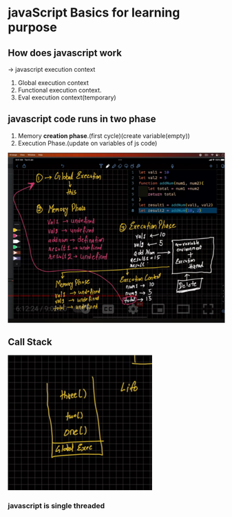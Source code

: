 # javaScript Basics  for learning purpose


## How does javascript work 
-> javascript execution context
1. Global execution context
2. Functional execution context.
3. Eval execution context(temporary)


## javascript code runs in two phase
1. Memory __creation phase__.(first cycle)(create variable(empty))
2. Execution Phase.(update on variables of js code)

![Alt text](image.png)


## Call Stack
![Alt text](image-1.png)

### javascript is single threaded